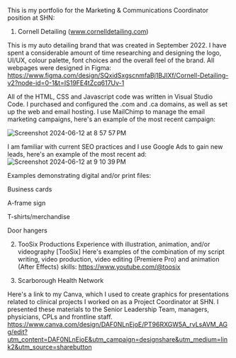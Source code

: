 This is my portfolio for the Marketing & Communications Coordinator position at SHN:

1. Cornell Detailing (www.cornelldetailing.com)

This is my auto detailing brand that was created in September 2022. I have spent a considerable amount of time researching and designing the logo, UI/UX, colour palette, font choices and the overall feel of the brand. All webpages were designed in Figma: https://www.figma.com/design/SQxidSxgscnmfaBj1BJIXf/Cornell-Detailing-v2?node-id=0-1&t=IS19FE4tZcq617Uv-1

All of the HTML, CSS and Javascript code was written in Visual Studio Code. I purchased and configured the .com and .ca domains, as well as set up the web and email hosting. I use MailChimp to manage the email marketing campaigns, here's an example of the most recent campaign:

![Screenshot 2024-06-12 at 8 57 57 PM](https://github.com/srambharose/portfolio/assets/78698182/a116f232-5120-4574-9646-d6611d38032c)


I am familiar with current SEO practices and I use Google Ads to gain new leads, here's an example of the most recent ad:  
![Screenshot 2024-06-12 at 9 10 39 PM](https://github.com/srambharose/portfolio/assets/78698182/8da944e0-de48-412e-afcb-5001088d1a04)



Examples demonstrating digital and/or print files:

Business cards

A-frame sign

T-shirts/merchandise

Door hangers

2. TooSix Productions
Experience with illustration, animation, and/or videography [TooSix] Here's examples of the combination of my script writing, video production, video editing (Premiere Pro) and animation (After Effects) skills:
https://www.youtube.com/@toosix

3. Scarborough Health Network





Here's a link to my Canva, which I used to create graphics for presentations related to clinical projects I worked on as a Project Coordinator at SHN. I presented these materials to the Senior Leadership Team, managers, physicians, CPLs and frontline staff.
https://www.canva.com/design/DAF0NLnEjoE/PT96RXGW5A_rvLsAVM_AGg/edit?utm_content=DAF0NLnEjoE&utm_campaign=designshare&utm_medium=link2&utm_source=sharebutton








